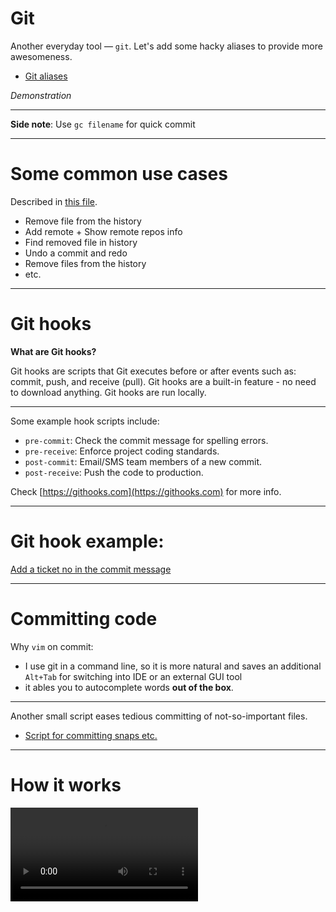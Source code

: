 # Git
Another everyday tool — `git`. Let's add some hacky aliases to provide more awesomeness.
+ [Git aliases](https://github.com/8kto/dev-scritps/blob/master/env/git/aliases.md)

*Demonstration*


---
**Side note**: Use `gc filename` for quick commit


---
# Some common use cases
Described in [this file](https://github.com/8kto/dev-scritps/blob/master/git/git-commands.md).
+ Remove file from the history
+ Add remote + Show remote repos info
+ Find removed file in history
+ Undo a commit and redo
+ Remove files from the history
+ etc.


---
# Git hooks

**What are Git hooks?**

Git hooks are scripts that Git executes before or after events such as: commit, push, and receive (pull). 
Git hooks are a built-in feature - no need to download anything. Git hooks are run locally.


---
Some example hook scripts include:
+ `pre-commit`: Check the commit message for spelling errors.
+ `pre-receive`: Enforce project coding standards.
+ `post-commit`: Email/SMS team members of a new commit.
+ `post-receive`: Push the code to production.

Check [https://githooks.com](https://githooks.com) for more info.


---
# Git hook example: 
[Add a ticket no in the commit message](https://github.com/8kto/dev-scritps/blob/master/bash/git/hooks/prepare-commit-msg)


---
# Committing code
Why `vim` on commit:
+ I use git in a command line, so it is more natural and saves an additional `Alt+Tab` for switching into IDE or an external GUI tool
+ it ables you to autocomplete words __out of the box__.


---
Another small script eases tedious committing of not-so-important files. 
+ [Script for committing snaps etc.](https://github.com/8kto/dev-scritps/blob/master/bash/git/commit-test-artifacts.sh)


---
# How it works
<video controls autoplay>
  <source src="semantic-commits.mkv" type="video/mp4">
  Your browser does not support the video tag.
</video>

